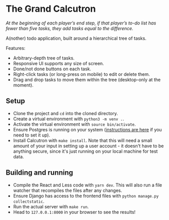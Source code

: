 # The Grand Calcutron

_At the beginning of each player’s end step, if that player’s to-do list has fewer than five tasks, they add tasks equal to the difference._

A(nother) todo application, built around a hierarchical tree of tasks.

Features:

* Arbitrary-depth tree of tasks.
* Responsive UI supports any size of screen.
* Done/not done buttons on each task.
* Right-click tasks (or long-press on mobile) to edit or delete them.
* Drag and drop tasks to move them within the tree (desktop-only at the moment).

## Setup

* Clone the project and `cd` into the cloned directory.
* Create a virtual environment with `python3 -m venv .`.
* Activate the virtual environment with `source bin/activate`.
* Ensure Postgres is running on your system ([instructions are here](https://www.postgresql.org/) if you need to set it up).
* Install Calcutron with `make install`. Note that this will need a small amount of your input in setting up a user account - it doesn't have to be anything secure, since it's just running on your local machine for test data.

## Building and running

* Compile the React and Less code with `yarn dev`. This will also run a file watcher that recompiles the files after any changes.
* Ensure Django has access to the frontend files with `python manage.py collectstatic`.
* Run the actual server with `make run`.
* Head to `127.0.0.1:8000` in your browser to see the results!
